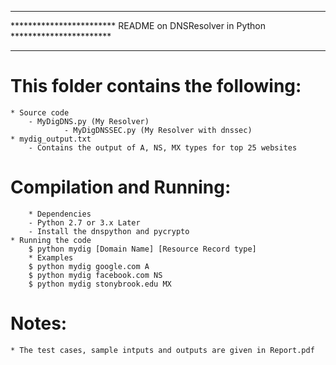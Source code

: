 ********************************************************************************
************************ README on DNSResolver in Python ***********************
********************************************************************************

This folder contains the following:
===================================

	* Source code
		- MyDigDNS.py (My Resolver)
                - MyDigDNSSEC.py (My Resolver with dnssec)
	* mydig_output.txt
		- Contains the output of A, NS, MX types for top 25 websites

Compilation and Running:
=======================

        * Dependencies
		- Python 2.7 or 3.x Later
		- Install the dnspython and pycrypto
	* Running the code 
		$ python mydig [Domain Name] [Resource Record type]
        * Examples
		$ python mydig google.com A
		$ python mydig facebook.com NS
		$ python mydig stonybrook.edu MX

Notes:
======
	
	* The test cases, sample intputs and outputs are given in Report.pdf
